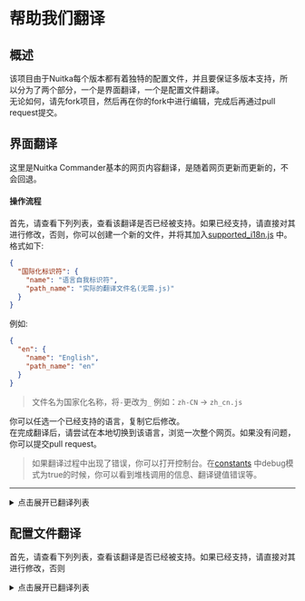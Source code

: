 # 帮助我们翻译

## 概述

该项目由于Nuitka每个版本都有着独特的配置文件，并且要保证多版本支持，所以分为了两个部分，一个是界面翻译，一个是配置文件翻译。  
无论如何，请先fork项目，然后再在你的fork中进行编辑，完成后再通过pull request提交。

## 界面翻译

这里是Nuitka Commander基本的网页内容翻译，是随着网页更新而更新的，不会回退。

#### 操作流程

首先，请查看下列列表，查看该翻译是否已经被支持。如果已经支持，请直接对其进行修改，否则，你可以创建一个新的文件，并将其加入[supported_i18n.js](../../src/assets/languages/supported_i18n.js)
中。
格式如下:

```json
{
  "国际化标识符": {
    "name": "语言自我标识符",
    "path_name": "实际的翻译文件名(无需.js)"
  }
}
```

例如:

```json
{
  "en": {
    "name": "English",
    "path_name": "en"
  }
}
```

> 文件名为国家化名称，将`-`更改为`_` 例如：`zh-CN` -> `zh_cn.js`

你可以任选一个已经支持的语言，复制它后修改。  
在完成翻译后，请尝试在本地切换到该语言，浏览一次整个网页。如果没有问题，你可以提交pull request。
> 如果翻译过程中出现了错误，你可以打开控制台。在[constants](../../src/vals/constants.json)
> 中debug模式为true的时候，你可以看到堆栈调用的信息、翻译键值错误等。

---
<details>
<summary>点击展开已翻译列表</summary>
<div id="nuitka_commander_translation_page"> 

* [en: English](../../src/assets/languages/translations/en.js)
* [zh-CN: 简体中文](../../src/assets/languages/translations/zh_cn.js)

</div>
</details>

## 配置文件翻译

首先，请查看下列列表，查看该翻译是否已经被支持。如果已经支持，请直接对其进行修改，否则
<details>
<summary>点击展开已翻译列表</summary>
<div id="nuitka_commander_translation_config"> 

* [1.9.*](../../src/nuitka_config_files/configs/1.9._.js)
    * [zh-CN](../../src/nuitka_config_files/translations/1.9._/zh_cn.js)

</div>
</details>


